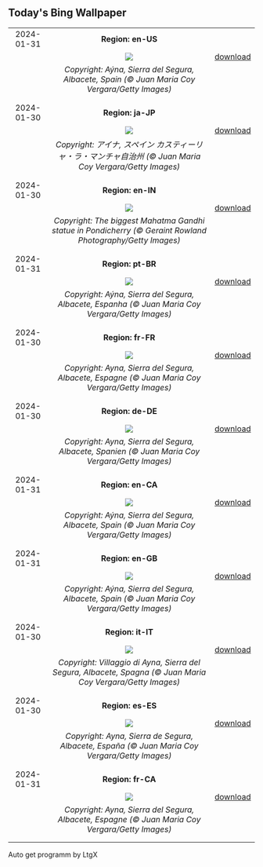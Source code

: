 ## Today's Bing Wallpaper
|      |      |      |
| :----: | :----: | :----: |
|2024-01-31|**Region: en-US**||
||![](https://www.bing.com/th?id=OHR.AlbaceteSpain_EN-US7443919036_UHD.jpg&pid=hp&w=1152&h=648&rs=1&c=4)| [download](https://www.bing.com/th?id=OHR.AlbaceteSpain_EN-US7443919036_UHD.jpg)|
||*Copyright: Aýna, Sierra del Segura, Albacete, Spain (© Juan Maria Coy Vergara/Getty Images)*
||
|||
|2024-01-30|**Region: ja-JP**||
||![](https://www.bing.com/th?id=OHR.AlbaceteSpain_JA-JP9272536909_UHD.jpg&pid=hp&w=1152&h=648&rs=1&c=4)| [download](https://www.bing.com/th?id=OHR.AlbaceteSpain_JA-JP9272536909_UHD.jpg)|
||*Copyright: アイナ, スペイン カスティーリャ・ラ・マンチャ自治州 (© Juan Maria Coy Vergara/Getty Images)*
||
|||
|2024-01-30|**Region: en-IN**||
||![](https://www.bing.com/th?id=OHR.MartyrsDayIndia_EN-IN0212578144_UHD.jpg&pid=hp&w=1152&h=648&rs=1&c=4)| [download](https://www.bing.com/th?id=OHR.MartyrsDayIndia_EN-IN0212578144_UHD.jpg)|
||*Copyright: The biggest Mahatma Gandhi statue in Pondicherry (© Geraint Rowland Photography/Getty Images)*
||
|||
|2024-01-31|**Region: pt-BR**||
||![](https://www.bing.com/th?id=OHR.AlbaceteSpain_PT-BR1055348221_UHD.jpg&pid=hp&w=1152&h=648&rs=1&c=4)| [download](https://www.bing.com/th?id=OHR.AlbaceteSpain_PT-BR1055348221_UHD.jpg)|
||*Copyright: Aýna, Sierra del Segura, Albacete, Espanha (© Juan Maria Coy Vergara/Getty Images)*
||
|||
|2024-01-30|**Region: fr-FR**||
||![](https://www.bing.com/th?id=OHR.AlbaceteSpain_FR-FR3668738448_UHD.jpg&pid=hp&w=1152&h=648&rs=1&c=4)| [download](https://www.bing.com/th?id=OHR.AlbaceteSpain_FR-FR3668738448_UHD.jpg)|
||*Copyright: Ayna, Sierra del Segura, Albacete, Espagne  (© Juan Maria Coy Vergara/Getty Images)*
||
|||
|2024-01-30|**Region: de-DE**||
||![](https://www.bing.com/th?id=OHR.AlbaceteSpain_DE-DE8393270432_UHD.jpg&pid=hp&w=1152&h=648&rs=1&c=4)| [download](https://www.bing.com/th?id=OHR.AlbaceteSpain_DE-DE8393270432_UHD.jpg)|
||*Copyright: Ayna, Sierra del Segura, Albacete, Spanien (© Juan Maria Coy Vergara/Getty Images)*
||
|||
|2024-01-31|**Region: en-CA**||
||![](https://www.bing.com/th?id=OHR.AlbaceteSpain_EN-CA6620755478_UHD.jpg&pid=hp&w=1152&h=648&rs=1&c=4)| [download](https://www.bing.com/th?id=OHR.AlbaceteSpain_EN-CA6620755478_UHD.jpg)|
||*Copyright: Aýna, Sierra del Segura, Albacete, Spain (© Juan Maria Coy Vergara/Getty Images)*
||
|||
|2024-01-31|**Region: en-GB**||
||![](https://www.bing.com/th?id=OHR.AlbaceteSpain_EN-GB4279721479_UHD.jpg&pid=hp&w=1152&h=648&rs=1&c=4)| [download](https://www.bing.com/th?id=OHR.AlbaceteSpain_EN-GB4279721479_UHD.jpg)|
||*Copyright: Aýna, Sierra del Segura, Albacete, Spain (© Juan Maria Coy Vergara/Getty Images)*
||
|||
|2024-01-30|**Region: it-IT**||
||![](https://www.bing.com/th?id=OHR.AlbaceteSpain_IT-IT3657513736_UHD.jpg&pid=hp&w=1152&h=648&rs=1&c=4)| [download](https://www.bing.com/th?id=OHR.AlbaceteSpain_IT-IT3657513736_UHD.jpg)|
||*Copyright: Villaggio di Ayna, Sierra del Segura, Albacete, Spagna (© Juan Maria Coy Vergara/Getty Images)*
||
|||
|2024-01-30|**Region: es-ES**||
||![](https://www.bing.com/th?id=OHR.AlbaceteSpain_ES-ES6264558269_UHD.jpg&pid=hp&w=1152&h=648&rs=1&c=4)| [download](https://www.bing.com/th?id=OHR.AlbaceteSpain_ES-ES6264558269_UHD.jpg)|
||*Copyright: Ayna, Sierra de Segura, Albacete, España (© Juan Maria Coy Vergara/Getty Images)*
||
|||
|2024-01-31|**Region: fr-CA**||
||![](https://www.bing.com/th?id=OHR.AlbaceteSpain_FR-CA8897837933_UHD.jpg&pid=hp&w=1152&h=648&rs=1&c=4)| [download](https://www.bing.com/th?id=OHR.AlbaceteSpain_FR-CA8897837933_UHD.jpg)|
||*Copyright: Ayna, Sierra del Segura, Albacete, Espagne (© Juan Maria Coy Vergara/Getty Images)*
||
|||

Auto get programm by LtgX
